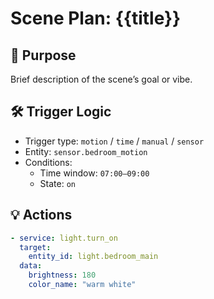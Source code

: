 # Scene Plan: {{title}}

## 🧠 Purpose
Brief description of the scene’s goal or vibe.

## 🛠️ Trigger Logic
- Trigger type: `motion` / `time` / `manual` / `sensor`
- Entity: `sensor.bedroom_motion`
- Conditions:
  - Time window: `07:00–09:00`
  - State: `on`

## 💡 Actions
```yaml
- service: light.turn_on
  target:
    entity_id: light.bedroom_main
  data:
    brightness: 180
    color_name: "warm white"
